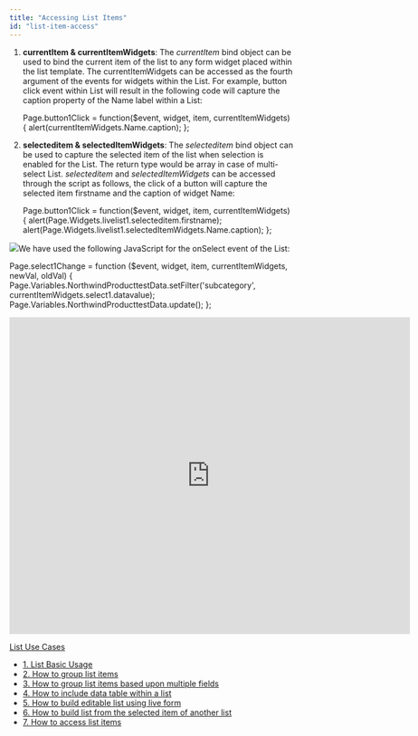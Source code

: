 ```yaml
---
title: "Accessing List Items"
id: "list-item-access"
---
```


1. **currentItem & currentItemWidgets**: The _currentItem_ bind object can be used to bind the current item of the list to any form widget placed within the list template. The currentItemWidgets can be accessed as the fourth argument of the events for widgets within the List. For example, button click event within List will result in the following code will capture the caption property of the Name label within a List:
    
    Page.button1Click = function($event, widget, item, currentItemWidgets) {
            alert(currentItemWidgets.Name.caption);
        };
    
2. **selecteditem & selectedItemWidgets**: The _selecteditem_ bind object can be used to capture the selected item of the list when selection is enabled for the List. The return type would be array in case of multi-select List. _selecteditem_ and _selectedItemWidgets_ can be accessed through the script as follows, the click of a button will capture the selected item firstname and the caption of widget Name:
    
    Page.button1Click = function($event, widget, item, currentItemWidgets) {
            alert(Page.Widgets.livelist1.selecteditem.firstname);
            alert(Page.Widgets.livelist1.selectedItemWidgets.Name.caption);
        };
    

[![](/learn/assets/list_bind.png)](/learn/assets/list_bind.png)We have used the following JavaScript for the onSelect event of the List:

Page.select1Change = function ($event, widget, item, currentItemWidgets, newVal, oldVal) {
    Page.Variables.NorthwindProducttestData.setFilter('subcategory', currentItemWidgets.select1.datavalue);
    Page.Variables.NorthwindProducttestData.update();
};

<iframe width="708" height="560" src="https://docs.google.com/presentation/d/e/2PACX-1vSaqO-P670e2Y7PA9bKWPnjAcHbVjcAgMuzSF-h0pdOpEnqLARo_LhX_wgiFkOG76Dd_W8_00NxMp-4/embed?start=false&amp;loop=false&amp;delayms=3000" frameborder="0" allowfullscreen="allowfullscreen" mozallowfullscreen="mozallowfullscreen" webkitallowfullscreen="webkitallowfullscreen"></iframe>

[List Use Cases](/learn/app-development/widgets/datalive/list/list-use-cases/)

- [1\. List Basic Usage](/learn/app-development/widgets/datalive/list/list-basic-usage/)
- [2\. How to group list items](/learn/how-tos/list-grouped/)
- [3\. How to group list items based upon multiple fields](/learn/how-tos/list-multi-grouped/)
- [4\. How to include data table within a list](/learn/how-tos/list-data-table/)
- [5\. How to build editable list using live form](/learn/how-tos/building-editable-list/)
- [6\. How to build list from the selected item of another list](/learn/how-tos/building-cascading-lists/)
- [7\. How to access list items](/learn/how-tos/list-item-access/)
